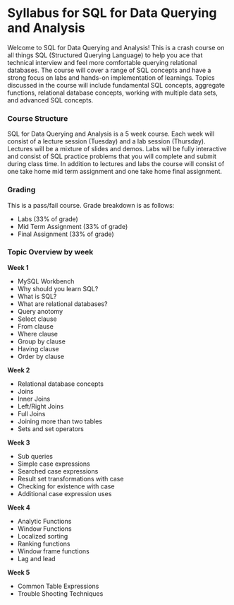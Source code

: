 # Syllabus for SQL for Data Querying and Analysis

Welcome to SQL for Data Querying and Analysis!  This is a crash course on all things SQL (Structured Querying Language) to help you ace that technical interview and feel more comfortable querying relational databases.  The course will cover a range of SQL concepts and have a strong focus on labs and hands-on implementation of learnings.  Topics discussed in the course will include fundamental SQL concepts, aggregate functions, relational database concepts, working with multiple data sets, and advanced SQL concepts.


### Course Structure

SQL for Data Querying and Analysis is a 5 week course.  Each week will consist of a lecture session (Tuesday) and a lab session (Thursday).  Lectures will be a mixture of slides and demos.  Labs will be fully interactive and consist of SQL practice problems that you will complete and submit during class time.  In addition to lectures and labs the course will consist of one take home mid term assignment and one take home final assignment.

### Grading

This is a pass/fail course.  Grade breakdown is as follows:
* Labs (33% of grade)
* Mid Term Assignment (33% of grade)
* Final Assignment (33% of grade)

 ### Topic Overview by week

**Week 1**
* MySQL Workbench
* Why should you learn SQL?
* What is SQL?
* What are relational databases?
* Query anotomy
* Select clause
* From clause
* Where clause
* Group by clause
* Having clause
* Order by clause

**Week 2**
* Relational database concepts
* Joins
* Inner Joins
* Left/Right Joins
* Full Joins
* Joining more than two tables
* Sets and set operators

**Week 3**
* Sub queries
* Simple case expressions
* Searched case expressions
* Result set transformations with case
* Checking for existence with case
* Additional case expression uses

**Week 4**
* Analytic Functions
* Window Functions
* Localized sorting
* Ranking functions
* Window frame functions
* Lag and lead

**Week 5** 
* Common Table Expressions
* Trouble Shooting Techniques
